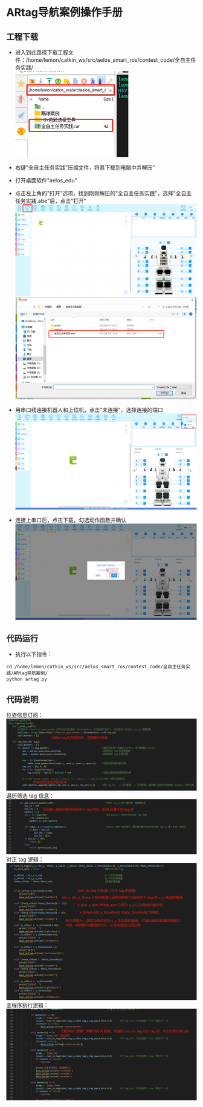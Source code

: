 # ARtag导航案例操作手册

## 工程下载  

- 进入到此路径下载工程文件：/home/lemon/catkin_ws/src/aelos_smart_ros/contest_code/全自主任务实践/  
![图片1](./image/13.png)  
 - 右键"全自主任务实践"压缩文件，将其下载到电脑中并解压"  

 - 打开桌面软件"aelos_edu"  

 - 点击左上角的"打开"选项，找到刚刚解压的"全自主任务实践"，选择"全自主任务实践.abe"后，点击"打开"  
 ![图片1](./image/1.png)  
 ![图片2](./image/2.png)  

 - 用串口线连接机器人和上位机，点击"未连接"，选择连接的端口  
 ![图片3](./image/3.png)  

 - 连接上串口后，点击下载，勾选动作函数并确认  
 ![图片4](./image/4.png)  

## 代码运行  
- 执行以下指令：
```
cd /home/lemon/catkin_ws/src/aelos_smart_ros/contest_code/全自主任务实践/ARtag导航案例/  
python artag.py  
```

## 代码说明  
位姿信息订阅：  
![图片5](./image/5.png)
遍历筛选 tag 信息：  
![图片6](./image/6.png)    
对正 tag 逻辑：  
![图片7](./image/7.png)  
主程序执行逻辑：  
![图片8](./image/8.png)  